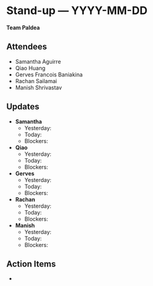 # Stand-up — YYYY-MM-DD
**Team Paldea**

## Attendees
- Samantha Aguirre
- Qiao Huang
- Gerves Francois Baniakina
- Rachan Sailamai
- Manish Shrivastav

## Updates
- **Samantha**  
  - Yesterday:  
  - Today:  
  - Blockers:  
- **Qiao**  
  - Yesterday:  
  - Today:  
  - Blockers:  
- **Gerves**  
  - Yesterday:  
  - Today:  
  - Blockers:  
- **Rachan**  
  - Yesterday:  
  - Today:  
  - Blockers:  
- **Manish**  
  - Yesterday:  
  - Today:  
  - Blockers:  

## Action Items
-
